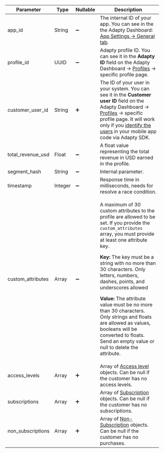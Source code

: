 <!--- ProfileObject.md --->

| Parameter         | Type       | Nullable           | Description                                                  |
| ----------------- | ---------- | ------------------ | ------------------------------------------------------------ |
| app_id            | String     | :heavy_minus_sign: | The internal ID of your app. You can see in the the Adapty Dashboard: [App Settings -> General tab](https://app.adapty.io/settings/general). |
| profile_id        | UUID       | :heavy_minus_sign: | Adapty profile ID. You can see it in the **Adapty ID** field on the Adapty Dashboard -> [Profiles](https://app.adapty.io/profiles/users) -> specific profile page. |
| customer_user_id  | String     | :heavy_plus_sign:  | The ID of your user in your system. You can see it in the **Customer user ID** field on the Adapty Dashboard -> [Profiles](https://app.adapty.io/profiles/users) -> specific profile page. It will work only if you [identify the users](identifying-users) in your mobile app code via Adapty SDK. |
| total_revenue_usd | Float      | :heavy_minus_sign: | A float value representing the total revenue in USD earned in the profile. |
| segment_hash      | String     | :heavy_minus_sign: | Internal parameter.                                          |
| timestamp         | Integer    | :heavy_minus_sign: | Response time in milliseconds, needs for resolve a race condition. |
| custom_attributes | Array      | :heavy_minus_sign: | <p>A maximum of 30 custom attributes to the profile are allowed to be set. If you provide the `custom_attributes` array, you must provide at least one attribute key.</p><p>**Key:** The key must be a string with no more than 30 characters. Only letters, numbers, dashes, points, and underscores allowed</p><p>**Value:** The attribute value must be no more than 30 characters. Only strings and floats are allowed as values, booleans will be converted to floats. Send an empty value or null to delete the attribute.</p> |
| access_levels     | Array      | :heavy_plus_sign:  | Array of [Access level](https://adapty.io/docs/server-side-api-objects#customeraccesslevel) objects. Can be null if the customer has no access levels. |
| subscriptions     | Array      | :heavy_plus_sign:  | Array of [Subscription](https://adapty.io/docs/server-side-api-objects#subscription) objects. Can be null if the customer has no subscriptions. |
| non_subscriptions | Array      | :heavy_plus_sign:  | Array of [Non-Subscription](https://adapty.io/docs/server-side-api-objects#non-subscription) objects. Can be null if the customer has no purchases. |